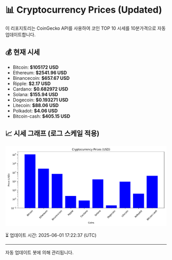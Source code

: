 
# 📊 Cryptocurrency Prices (Updated)

이 리포지토리는 CoinGecko API를 사용하여 코인 TOP 10 시세를 10분가격으로 자동 업데이트합니다.

## 💰 현재 시세
- Bitcoin: **$105172 USD**
- Ethereum: **$2541.96 USD**
- Binancecoin: **$657.67 USD**
- Ripple: **$2.17 USD**
- Cardano: **$0.682972 USD**
- Solana: **$155.94 USD**
- Dogecoin: **$0.193271 USD**
- Litecoin: **$88.06 USD**
- Polkadot: **$4.06 USD**
- Bitcoin-cash: **$405.15 USD**

## 📈 시세 그래프 (로그 스케일 적용)
![Crypto Prices](crypto_prices.png)

⏳ 업데이트 시간: 2025-06-01 17:22:37 (UTC)

---
자동 업데이트 봇에 의해 관리됩니다.
